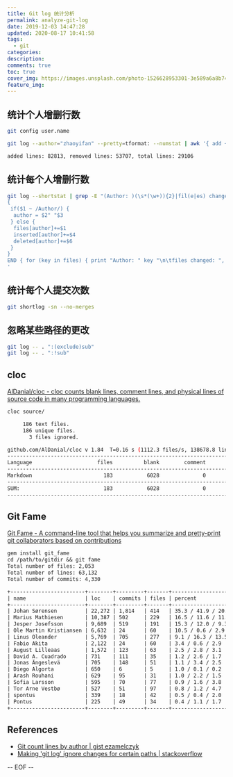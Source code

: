 ```yaml
---
title: Git log 统计分析
permalink: analyze-git-log
date: 2019-12-03 14:47:28
updated: 2020-08-17 10:41:58
tags:
  - git
categories:
description:
comments: true
toc: true
cover_img: https://images.unsplash.com/photo-1526628953301-3e589a6a8b74?ixlib=rb-1.2.1&ixid=eyJhcHBfaWQiOjEyMDd9&auto=format&fit=crop&w=640&q=80
feature_img:
---
```


## 统计个人增删行数

```bash
git config user.name

git log --author="zhaoyifan" --pretty=tformat: --numstat | awk '{ add += $1; subs += $2; loc += $1 - $2 } END { printf "added lines: %s, removed lines: %s, total lines: %s\n", add, subs, loc }' -
```

<!-- more -->

```txt
added lines: 82813, removed lines: 53707, total lines: 29106
```

## 统计每个人增删行数

```bash
git log --shortstat | grep -E "(Author: )(\s*(\w+)){2}|fil(e|es) changed" | awk '
{
 if($1 ~ /Author/) {
  author = $2" "$3
 } else {
  files[author]+=$1
  inserted[author]+=$4
  deleted[author]+=$6
 }
}
END { for (key in files) { print "Author: " key "\n\tfiles changed: ", files[key], "\n\tlines inserted: ", inserted[key], "\n\tlines deleted: ", deleted[key] } }
'
```

## 统计每个人提交次数

```bash
git shortlog -sn --no-merges
```

## 忽略某些路径的更改

```bash
git log -- . ":(exclude)sub"
git log -- . ":!sub"
```

## cloc

[AlDanial/cloc - cloc counts blank lines, comment lines, and physical lines of source code in many programming languages.](https://github.com/AlDanial/cloc)

```bash
cloc source/

     186 text files.
     186 unique files.
       3 files ignored.

github.com/AlDanial/cloc v 1.84  T=0.16 s (1112.3 files/s, 138678.8 lines/s)
-------------------------------------------------------------------------------
Language                     files          blank        comment           code
-------------------------------------------------------------------------------
Markdown                       183           6028              0          16788
-------------------------------------------------------------------------------
SUM:                           183           6028              0          16788
-------------------------------------------------------------------------------
```

## Git Fame

[Git Fame - A command-line tool that helps you summarize and pretty-print git collaborators based on contributions](http://oleander.io/git-fame-rb/)

```txt
gem install git_fame
cd /path/to/gitdir && git fame
Total number of files: 2,053
Total number of lines: 63,132
Total number of commits: 4,330

+------------------------+--------+---------+-------+--------------------+
| name                   | loc    | commits | files | percent            |
+------------------------+--------+---------+-------+--------------------+
| Johan Sørensen         | 22,272 | 1,814   | 414   | 35.3 / 41.9 / 20.2 |
| Marius Mathiesen       | 10,387 | 502     | 229   | 16.5 / 11.6 / 11.2 |
| Jesper Josefsson       | 9,689  | 519     | 191   | 15.3 / 12.0 / 9.3  |
| Ole Martin Kristiansen | 6,632  | 24      | 60    | 10.5 / 0.6 / 2.9   |
| Linus Oleander         | 5,769  | 705     | 277   | 9.1 / 16.3 / 13.5  |
| Fabio Akita            | 2,122  | 24      | 60    | 3.4 / 0.6 / 2.9    |
| August Lilleaas        | 1,572  | 123     | 63    | 2.5 / 2.8 / 3.1    |
| David A. Cuadrado      | 731    | 111     | 35    | 1.2 / 2.6 / 1.7    |
| Jonas Ängeslevä        | 705    | 148     | 51    | 1.1 / 3.4 / 2.5    |
| Diego Algorta          | 650    | 6       | 5     | 1.0 / 0.1 / 0.2    |
| Arash Rouhani          | 629    | 95      | 31    | 1.0 / 2.2 / 1.5    |
| Sofia Larsson          | 595    | 70      | 77    | 0.9 / 1.6 / 3.8    |
| Tor Arne Vestbø        | 527    | 51      | 97    | 0.8 / 1.2 / 4.7    |
| spontus                | 339    | 18      | 42    | 0.5 / 0.4 / 2.0    |
| Pontus                 | 225    | 49      | 34    | 0.4 / 1.1 / 1.7    |
+------------------------+--------+---------+-------+--------------------+
```

## References

- [Git count lines by author | gist ezamelczyk](https://gist.github.com/ezamelczyk/78b9c0dd095f8706a3f6a41e8eae0afd)
- [Making 'git log' ignore changes for certain paths | stackoverflow](https://stackoverflow.com/questions/5685007/making-git-log-ignore-changes-for-certain-paths)

-- EOF --
